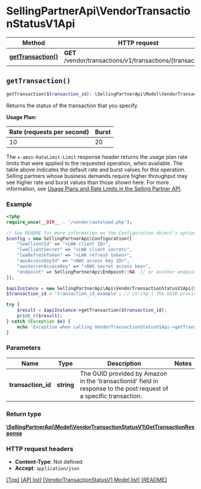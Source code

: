 # SellingPartnerApi\VendorTransactionStatusV1Api

Method | HTTP request | Description
------------- | ------------- | -------------
[**getTransaction()**](VendorTransactionStatusV1Api.md#getTransaction) | **GET** /vendor/transactions/v1/transactions/{transactionId} | 


## `getTransaction()`

```php
getTransaction($transaction_id): \SellingPartnerApi\Model\VendorTransactionStatusV1\GetTransactionResponse
```



Returns the status of the transaction that you specify.

**Usage Plan:**

| Rate (requests per second) | Burst |
| ---- | ---- |
| 10 | 20 |

The `x-amzn-RateLimit-Limit` response header returns the usage plan rate limits that were applied to the requested operation, when available. The table above indicates the default rate and burst values for this operation. Selling partners whose business demands require higher throughput may see higher rate and burst values than those shown here. For more information, see [Usage Plans and Rate Limits in the Selling Partner API](https://developer-docs.amazon.com/sp-api/docs/usage-plans-and-rate-limits-in-the-sp-api).

### Example

```php
<?php
require_once(__DIR__ . '/vendor/autoload.php');

// See README for more information on the Configuration object's options
$config = new SellingPartnerApi\Configuration([
    "lwaClientId" => "<LWA client ID>",
    "lwaClientSecret" => "<LWA client secret>",
    "lwaRefreshToken" => "<LWA refresh token>",
    "awsAccessKeyId" => "<AWS access key ID>",
    "awsSecretAccessKey" => "<AWS secret access key>",
    "endpoint" => SellingPartnerApi\Endpoint::NA  // or another endpoint from lib/Endpoints.php
]);

$apiInstance = new SellingPartnerApi\Api\VendorTransactionStatusV1Api($config);
$transaction_id = 'transaction_id_example'; // string | The GUID provided by Amazon in the 'transactionId' field in response to the post request of a specific transaction.

try {
    $result = $apiInstance->getTransaction($transaction_id);
    print_r($result);
} catch (Exception $e) {
    echo 'Exception when calling VendorTransactionStatusV1Api->getTransaction: ', $e->getMessage(), PHP_EOL;
}
```

### Parameters

Name | Type | Description  | Notes
------------- | ------------- | ------------- | -------------
 **transaction_id** | **string**| The GUID provided by Amazon in the 'transactionId' field in response to the post request of a specific transaction. |

### Return type

[**\SellingPartnerApi\Model\VendorTransactionStatusV1\GetTransactionResponse**](../Model/VendorTransactionStatusV1/GetTransactionResponse.md)

### HTTP request headers

- **Content-Type**: Not defined
- **Accept**: `application/json`

[[Top]](#) [[API list]](../)
[[VendorTransactionStatusV1 Model list]](../Model/VendorTransactionStatusV1)
[[README]](../../README.md)
